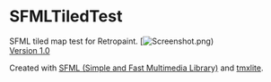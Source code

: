 # SFMLTiledTest 
SFML tiled map test for Retropaint.
[![Screenshot.png)](https://github.com/Shilo/SFMLTiledTest/releases/tag/1.0)  
[Version 1.0](https://github.com/Shilo/SFMLTiledTest/releases/tag/1.0) 

Created with [SFML (Simple and Fast Multimedia Library)](https://www.sfml-dev.org/) and [tmxlite](https://github.com/fallahn/tmxlite).
